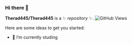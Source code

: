 ### Hi there 👋

**Therad445/Therad445** is a ✨ _repository_ ✨.
![GitHub Views](https://komarev.com/ghpvc/?username=<username>)

Here are some ideas to get you started:
- 🔭 I’m currently studing
